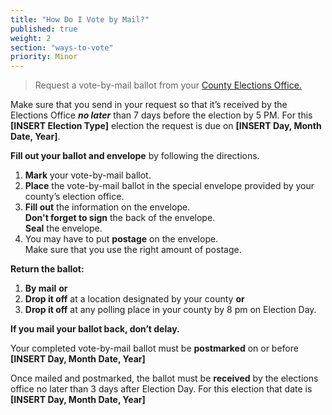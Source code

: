 ```yaml
---
title: "How Do I Vote by Mail?"
published: true
weight: 2
section: "ways-to-vote"
priority: Minor
---
```






> Request a vote-by-mail ballot from your [County Elections Office.](#section-election-office-contact)

Make sure that you send in your request so that it’s received by the Elections Office _**no later**_ than 7 days before the election by 5 PM.  For this **[INSERT Election Type]** election the request is due on **[INSERT Day, Month Date, Year]**.  

**Fill out your ballot and envelope** by following the directions.
1. **Mark** your vote-by-mail ballot.
2. **Place** the vote-by-mail ballot in the special envelope provided by your county’s election office.
3. **Fill out** the information on the envelope.  
	**Don't forget to sign** the back of the envelope.  
    **Seal** the envelope.  
4. You may have to put **postage** on the envelope.  
	Make sure that you use the right amount of postage.  

**Return the ballot:**
1. **By mail** **or**
2. **Drop it off** at a location designated by your county **or**
3. **Drop it off** at any polling place in your county by 8 pm on Election Day.  

**If you mail your ballot back, don’t delay.**  

Your completed vote-by-mail ballot must be **postmarked** on or before **[INSERT Day, Month Date, Year]**

Once mailed and postmarked, the ballot must be **received** by the elections office no later than 3 days after Election Day. For this election that date is **[INSERT Day, Month Date, Year]**
